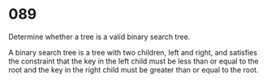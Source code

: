 [_metadata_:number]:-      "89"
[_metadata_:difficulty]:-  "Medium"
[_metadata_:asker]:-       "LinkedIn"

# 089

Determine whether a tree is a valid binary search tree.

A binary search tree is a tree with two children, left and right, and satisfies the constraint that the key in the left child must be less than or equal to the root and the key in the right child must be greater than or equal to the root.
